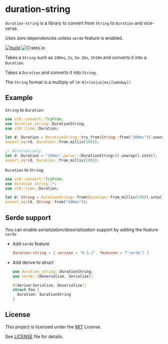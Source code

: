 # duration-string

`duration-string` is a library to convert from `String` to `Duration` and vice-versa.

Uses zero dependencies unless `serde` feature is enabled. 

[![build](https://github.com/RonniSkansing/duration-string/actions/workflows/build.yaml/badge.svg)](https://github.com/RonniSkansing/duration-string/actions/workflows/build.yaml)
![Crates.io](https://img.shields.io/crates/v/duration-string.svg)

Takes a `String` such as `100ms`, `2s`, `5m 30s`, `1h10m` and converts it into a `Duration`.

Takes a `Duration` and converts it into `String`.

The `String` format is a multiply of `[0-9]+(ns|us|ms|[smhdwy])`

## Example

`String` to `Duration`:

```rust
use std::convert::TryFrom;
use duration_string::DurationString;
use std::time::Duration;

let d: Duration = DurationString::try_from(String::from("100ms")).unwrap().into();
assert_eq!(d, Duration::from_millis(100));

// Alternatively
let d: Duration = "100ms".parse::<DurationString>().unwrap().into();
assert_eq!(d, Duration::from_millis(100));
```

`Duration` to `String`:

```rust
use std::convert::TryFrom;
use duration_string::*;
use std::time::Duration;

let d: String = DurationString::from(Duration::from_millis(100)).into();
assert_eq!(d, String::from("100ms"));
```

## Serde support

You can enable _serialization/deserialization_ support by adding the feature `serde`

- Add `serde` feature

   ```toml
   duration-string = { version = "0.5.2", features = ["serde"] }
   ```

- Add derive to struct

   ```rust
   use duration_string::DurationString;
   use serde::{Deserialize, Serialize};

   #[derive(Serialize, Deserialize)]
   struct Foo {
     duration: DurationString
   }
   ```

## License

This project is licensed under the [MIT](https://opensource.org/licenses/MIT) License.

See [LICENSE](./LICENSE) file for details.
